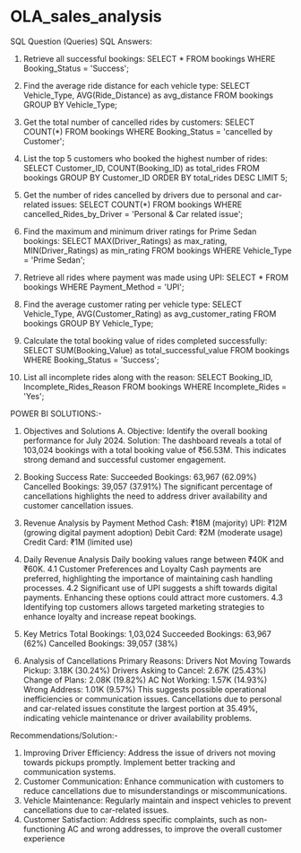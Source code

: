 # OLA_sales_analysis
SQL Question (Queries)
SQL Answers:
1. Retrieve all successful bookings:
SELECT * FROM bookings WHERE Booking_Status = 'Success';

2. Find the average ride distance for each vehicle type:
SELECT Vehicle_Type, AVG(Ride_Distance) as avg_distance FROM bookings GROUP BY
Vehicle_Type;

3. Get the total number of cancelled rides by customers:
SELECT COUNT(*) FROM bookings WHERE Booking_Status = 'cancelled by Customer';

4. List the top 5 customers who booked the highest number of rides:
SELECT Customer_ID, COUNT(Booking_ID) as total_rides FROM bookings GROUP BY
Customer_ID ORDER BY total_rides DESC LIMIT 5;

5. Get the number of rides cancelled by drivers due to personal and car-related issues:
SELECT COUNT(*) FROM bookings WHERE cancelled_Rides_by_Driver = 'Personal & Car
related issue';

6. Find the maximum and minimum driver ratings for Prime Sedan bookings:
SELECT MAX(Driver_Ratings) as max_rating, MIN(Driver_Ratings) as min_rating FROM
bookings WHERE Vehicle_Type = 'Prime Sedan';

7. Retrieve all rides where payment was made using UPI:
SELECT * FROM bookings WHERE Payment_Method = 'UPI';

8. Find the average customer rating per vehicle type:
SELECT Vehicle_Type, AVG(Customer_Rating) as avg_customer_rating FROM bookings
GROUP BY Vehicle_Type;

9. Calculate the total booking value of rides completed successfully:
SELECT SUM(Booking_Value) as total_successful_value FROM bookings WHERE
Booking_Status = 'Success';

10. List all incomplete rides along with the reason:
SELECT Booking_ID, Incomplete_Rides_Reason FROM bookings WHERE Incomplete_Rides =
'Yes';

POWER BI SOLUTIONS:-  
1. Objectives and Solutions
A. Objective: Identify the overall booking performance for July 2024.
Solution: The dashboard reveals a total of 103,024 bookings with a total booking value of ₹56.53M. This indicates strong demand and successful customer engagement.

2. Booking Success Rate:
Succeeded Bookings: 63,967 (62.09%)
Cancelled Bookings: 39,057 (37.91%)
The significant percentage of cancellations highlights the need to address driver availability and customer cancellation issues.

3. Revenue Analysis by Payment Method
Cash: ₹18M (majority)
UPI: ₹12M (growing digital payment adoption)
Debit Card: ₹2M (moderate usage)
Credit Card: ₹1M (limited use)

4. Daily Revenue Analysis
Daily booking values range between ₹40K and ₹60K.
 4.1 Customer Preferences and Loyalty
Cash payments are preferred, highlighting the importance of maintaining cash handling processes.
 4.2 Significant use of UPI suggests a shift towards digital payments. Enhancing these options could attract more customers.
 4.3 Identifying top customers allows targeted marketing strategies to enhance loyalty and increase repeat bookings.

5. Key Metrics
Total Bookings: 1,03,024
Succeeded Bookings: 63,967 (62%)
Cancelled Bookings: 39,057 (38%)

6. Analysis of Cancellations
Primary Reasons:
Drivers Not Moving Towards Pickup: 3.18K (30.24%)
Drivers Asking to Cancel: 2.67K (25.43%)
Change of Plans: 2.08K (19.82%)
AC Not Working: 1.57K (14.93%)
Wrong Address: 1.01K (9.57%)
This suggests possible operational inefficiencies or communication issues.
Cancellations due to personal and car-related issues constitute the largest portion at 35.49%, indicating vehicle maintenance or driver availability problems.

Recommendations/Solution:-
1. Improving Driver Efficiency: Address the issue of drivers not moving towards pickups promptly. Implement better tracking and communication systems.
2. Customer Communication: Enhance communication with customers to reduce cancellations due to misunderstandings or miscommunications.
3. Vehicle Maintenance: Regularly maintain and inspect vehicles to prevent cancellations due to car-related issues.
4. Customer Satisfaction: Address specific complaints, such as non-functioning AC and wrong addresses, to improve the overall customer experience
